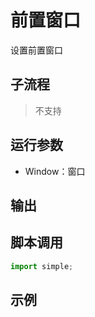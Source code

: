 # 前置窗口 
设置前置窗口

## 子流程
> 不支持


## 运行参数

* Window：窗口


## 输出

    


## 脚本调用

```python
import simple;

```

## 示例